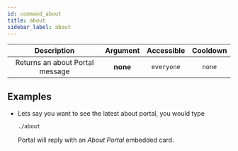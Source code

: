 ```yaml
---
id: command_about
title: about
sidebar_label: about
---
```


|           Description           | Argument | Accessible | Cooldown |
| :-----------------------------: | :------: | :--------: | :------: |
| Returns an about Portal message | __none__ | `everyone` |  `none`  |

## Examples

* Lets say you want to see the latest about portal, you would type
    ```bash
    ./about
    ```

    Portal will reply with an _About Portal_ embedded card.